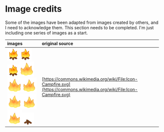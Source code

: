 # Image credits

Some of the images have been adapted from images created by others, and I need to acknowledge them.  This section needs to be completed.  I'm just including one series of images as a start.

| images | original source |
| :--- | :--- |
| ![](/assets/fire.png)![](/assets/fire1.png)![](/assets/fire2.png)![](/assets/flame1.png)![](/assets/flame2.png)![](/assets/flame3.png)![](/assets/flame4.png)![](/assets/flame5.png)![](/assets/flame6.png)![](/assets/logs.png) | [https://commons.wikimedia.org/wiki/File:Icon-Campfire.svg](https://commons.wikimedia.org/wiki/File:Icon-Campfire.svg) |



